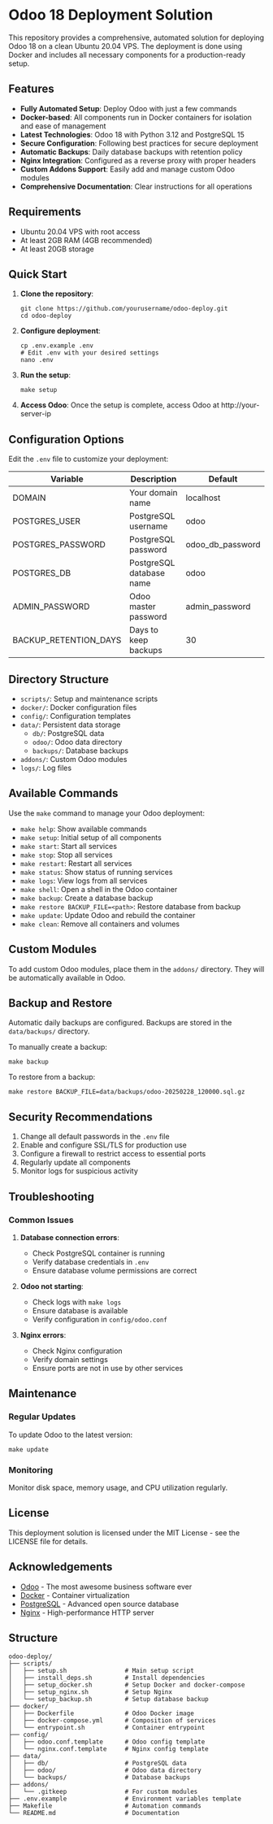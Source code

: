 # Odoo 18 Deployment Solution

This repository provides a comprehensive, automated solution for deploying Odoo 18 on a clean Ubuntu 20.04 VPS. The deployment is done using Docker and includes all necessary components for a production-ready setup.

## Features

- **Fully Automated Setup**: Deploy Odoo with just a few commands
- **Docker-based**: All components run in Docker containers for isolation and ease of management
- **Latest Technologies**: Odoo 18 with Python 3.12 and PostgreSQL 15
- **Secure Configuration**: Following best practices for secure deployment
- **Automatic Backups**: Daily database backups with retention policy
- **Nginx Integration**: Configured as a reverse proxy with proper headers
- **Custom Addons Support**: Easily add and manage custom Odoo modules
- **Comprehensive Documentation**: Clear instructions for all operations

## Requirements

- Ubuntu 20.04 VPS with root access
- At least 2GB RAM (4GB recommended)
- At least 20GB storage

## Quick Start

1. **Clone the repository**:
   ```
   git clone https://github.com/yourusername/odoo-deploy.git
   cd odoo-deploy
   ```

2. **Configure deployment**:
   ```
   cp .env.example .env
   # Edit .env with your desired settings
   nano .env
   ```

3. **Run the setup**:
   ```
   make setup
   ```

4. **Access Odoo**:
   Once the setup is complete, access Odoo at http://your-server-ip
   
## Configuration Options

Edit the `.env` file to customize your deployment:

| Variable | Description | Default |
|----------|-------------|---------|
| DOMAIN | Your domain name | localhost |
| POSTGRES_USER | PostgreSQL username | odoo |
| POSTGRES_PASSWORD | PostgreSQL password | odoo_db_password |
| POSTGRES_DB | PostgreSQL database name | odoo |
| ADMIN_PASSWORD | Odoo master password | admin_password |
| BACKUP_RETENTION_DAYS | Days to keep backups | 30 |

## Directory Structure

- `scripts/`: Setup and maintenance scripts
- `docker/`: Docker configuration files
- `config/`: Configuration templates 
- `data/`: Persistent data storage
  - `db/`: PostgreSQL data
  - `odoo/`: Odoo data directory
  - `backups/`: Database backups
- `addons/`: Custom Odoo modules
- `logs/`: Log files

## Available Commands

Use the `make` command to manage your Odoo deployment:

- `make help`: Show available commands
- `make setup`: Initial setup of all components
- `make start`: Start all services
- `make stop`: Stop all services
- `make restart`: Restart all services
- `make status`: Show status of running services
- `make logs`: View logs from all services
- `make shell`: Open a shell in the Odoo container
- `make backup`: Create a database backup
- `make restore BACKUP_FILE=<path>`: Restore database from backup
- `make update`: Update Odoo and rebuild the container
- `make clean`: Remove all containers and volumes

## Custom Modules

To add custom Odoo modules, place them in the `addons/` directory. They will be automatically available in Odoo.

## Backup and Restore

Automatic daily backups are configured. Backups are stored in the `data/backups/` directory.

To manually create a backup:
```
make backup
```

To restore from a backup:
```
make restore BACKUP_FILE=data/backups/odoo-20250228_120000.sql.gz
```

## Security Recommendations

1. Change all default passwords in the `.env` file
2. Enable and configure SSL/TLS for production use
3. Configure a firewall to restrict access to essential ports
4. Regularly update all components
5. Monitor logs for suspicious activity

## Troubleshooting

### Common Issues

1. **Database connection errors**:
   - Check PostgreSQL container is running
   - Verify database credentials in `.env`
   - Ensure database volume permissions are correct

2. **Odoo not starting**:
   - Check logs with `make logs`
   - Ensure database is available
   - Verify configuration in `config/odoo.conf`

3. **Nginx errors**:
   - Check Nginx configuration
   - Verify domain settings
   - Ensure ports are not in use by other services

## Maintenance

### Regular Updates

To update Odoo to the latest version:
```
make update
```

### Monitoring

Monitor disk space, memory usage, and CPU utilization regularly.

## License

This deployment solution is licensed under the MIT License - see the LICENSE file for details.

## Acknowledgements

- [Odoo](https://www.odoo.com/) - The most awesome business software ever
- [Docker](https://www.docker.com/) - Container virtualization
- [PostgreSQL](https://www.postgresql.org/) - Advanced open source database
- [Nginx](https://nginx.org/) - High-performance HTTP server

## Structure
```
odoo-deploy/
├── scripts/
│   ├── setup.sh                # Main setup script
│   ├── install_deps.sh         # Install dependencies
│   ├── setup_docker.sh         # Setup Docker and docker-compose
│   ├── setup_nginx.sh          # Setup Nginx
│   └── setup_backup.sh         # Setup database backup
├── docker/
│   ├── Dockerfile              # Odoo Docker image
│   ├── docker-compose.yml      # Composition of services
│   └── entrypoint.sh           # Container entrypoint
├── config/
│   ├── odoo.conf.template      # Odoo config template
│   └── nginx.conf.template     # Nginx config template
├── data/
│   ├── db/                     # PostgreSQL data
│   ├── odoo/                   # Odoo data directory
│   └── backups/                # Database backups
├── addons/
│   └── .gitkeep                # For custom modules
├── .env.example                # Environment variables template
├── Makefile                    # Automation commands
└── README.md                   # Documentation
```